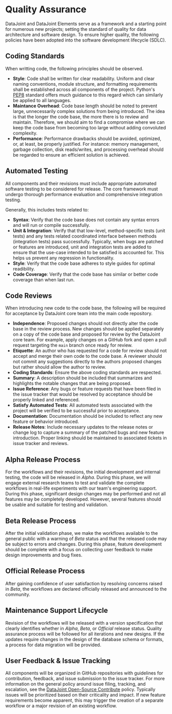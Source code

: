 # Quality Assurance

DataJoint and DataJoint Elements serve as a framework and a starting point for numerous new projects; setting the standard of quality for data architecture and software design. To ensure higher quality, the following policies have been adopted into the software development lifecycle (SDLC).

## Coding Standards

When writting code, the following principles should be observed.

- **Style**: Code shall be written for clear readability. Uniform and clear naming conventions, module structure, and formatting requirements shall be established across all components of the project. Python's [PEP8](https://www.python.org/dev/peps/pep-0008/#naming-conventions) standard offers much guidance to this regard which can similarly be applied to all languages.
- **Maintance Overhead**: Code base length should be noted to prevent large, unnecessarily complex solutions from being introduced. The idea is that the longer the code base, the more there is to review and maintain. Therefore, we should aim to find a compromise where we can keep the code base from becoming too large without adding convoluted complexity.
- **Performance**: Performance drawbacks should be avoided, optimized, or, at least, be properly justified. For instance: memory management, garbage collection, disk reads/writes, and processing overhead should be regarded to ensure an efficient solution is achieved.

## Automated Testing

All components and their revisions must include appropriate automated software testing to be considered for release. The core framework must undergo thorough performance evaluation and comprehensive integration testing.

Generally, this includes tests related to:

- **Syntax**: Verify that the code base does not contain any syntax errors and will run or compile successfully.
- **Unit & Integration**: Verify that that low-level, method-specific tests (unit tests) and any tests related coordinated interface between methods (integration tests) pass successfully. Typically, when bugs are patched or features are introduced, unit and integration tests are added to ensure that the use-case intended to be satisfied is accounted for. This helps us prevent any regression in functionality.
- **Style**: Verify that the code base adheres to style guides for optimal readibility.
- **Code Coverage**: Verify that the code base has similar or better code coverage than when last run.

## Code Reviews

When introducing new code to the code base, the following will be required for acceptance by DataJoint core team into the main code repository.

- **Independence**: Proposed changes should not directly alter the code base in the review process. New changes should be applied separately on a copy of the code base and proposed for review by the DataJoint core team. For example, apply changes on a GitHub fork and open a pull request targeting the `main` branch once ready for review.
- **Etiquette**: An author who has requested for a code for review should not accept and merge their own code to the code base. A reviewer should not commit any suggestions directly to the authors proposed changes but rather should allow the author to review. 
- **Coding Standards**: Ensure the above coding standards are respected.
- **Summary**: A description should be included that summarizes and highlights the notable changes that are being proposed.
- **Issue Reference**: Any bugs or feature requests that have been filed in the issue tracker that would be resolved by acceptance should be properly linked and referenced.
- **Satisfy Automated Tests**: All automated tests associated with the project will be verified to be successful prior to acceptance.
- **Documentation**: Documentation should be included to reflect any new feature or behavior introduced.
- **Release Notes**: Include necessary updates to the release notes or change log to capture a summary of the patched bugs and new feature introduction. Proper linking should be maintained to associated tickets in issue tracker and reviews.

## Alpha Release Process

For the workflows and their revisions, the initial development and internal testing, the code will be released in *Alpha*. During this phase, we will engage external research teams to test and validate the complete workflows in real-life experiments with our team's engineering support. During this phase, significant design changes may be performed and not all features may be completely developed. However, several features should be usable and suitable for testing and validation.

## Beta Release Process

After the initial validation phase, we make the workflows available to the general public with a warning of *Beta* status and that the released code may be subject to errors and changes. During this phase, feature development should be complete with a focus on collecting user feedback to make design improvements and bug fixes.

## Official Release Process

After gaining confidence of user satisfaction by resolving concerns raised in *Beta*, the workflows are declared officially released and announced to the community.

## Maintenance Support Lifecycle

Revision of the workflows will be released with a version specification that clearly identifies whether in *Alpha*, *Beta*, or *Official* release status. Quality assurance process will be followed for all iterations and new designs. If the updates require changes in the design of the database schema or formats, a process for data migration will be provided. 

## User Feedback & Issue Tracking

All components will be organized in GitHub repositories with guidelines for contribution, feedback, and issue submission to the issue tracker. For more information on the general policy around issue filing, tracking, and escalation, see the [DataJoint Open-Source Contribute](https://docs.datajoint.io/python/community/02-Contribute.html) policy. Typically issues will be prioritized based on their criticality and impact. If new feature requirements become apparent, this may trigger the creation of a separate workflow or a major revision of an existing workflow.